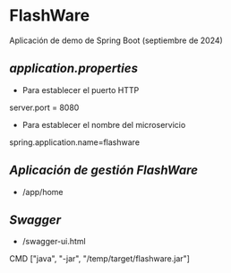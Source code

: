 # FlashWare

Aplicación de demo de Spring Boot (septiembre de 2024)

## _application.properties_

- Para establecer el puerto HTTP

server.port = 8080

- Para establecer el nombre del microservicio

spring.application.name=flashware

## _Aplicación de gestión FlashWare_

- /app/home

## _Swagger_

- /swagger-ui.html




CMD ["java", "-jar", "/temp/target/flashware.jar"] 
